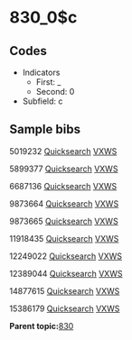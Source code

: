 # 830\_0$c

## Codes

-   Indicators
    -   First: \_
    -   Second: 0
-   Subfield: c

## Sample bibs

5019232 [Quicksearch](https://search.library.yale.edu/catalog/5019232) [VXWS](http://prodorbis.library.yale.edu:7014/vxws/GetHoldingsService?bibId=5019232)

5899377 [Quicksearch](https://search.library.yale.edu/catalog/5899377) [VXWS](http://prodorbis.library.yale.edu:7014/vxws/GetHoldingsService?bibId=5899377)

6687136 [Quicksearch](https://search.library.yale.edu/catalog/6687136) [VXWS](http://prodorbis.library.yale.edu:7014/vxws/GetHoldingsService?bibId=6687136)

9873664 [Quicksearch](https://search.library.yale.edu/catalog/9873664) [VXWS](http://prodorbis.library.yale.edu:7014/vxws/GetHoldingsService?bibId=9873664)

9873665 [Quicksearch](https://search.library.yale.edu/catalog/9873665) [VXWS](http://prodorbis.library.yale.edu:7014/vxws/GetHoldingsService?bibId=9873665)

11918435 [Quicksearch](https://search.library.yale.edu/catalog/11918435) [VXWS](http://prodorbis.library.yale.edu:7014/vxws/GetHoldingsService?bibId=11918435)

12249022 [Quicksearch](https://search.library.yale.edu/catalog/12249022) [VXWS](http://prodorbis.library.yale.edu:7014/vxws/GetHoldingsService?bibId=12249022)

12389044 [Quicksearch](https://search.library.yale.edu/catalog/12389044) [VXWS](http://prodorbis.library.yale.edu:7014/vxws/GetHoldingsService?bibId=12389044)

14877615 [Quicksearch](https://search.library.yale.edu/catalog/14877615) [VXWS](http://prodorbis.library.yale.edu:7014/vxws/GetHoldingsService?bibId=14877615)

15386179 [Quicksearch](https://search.library.yale.edu/catalog/15386179) [VXWS](http://prodorbis.library.yale.edu:7014/vxws/GetHoldingsService?bibId=15386179)

**Parent topic:**[830](../../tags/830/830.md)


